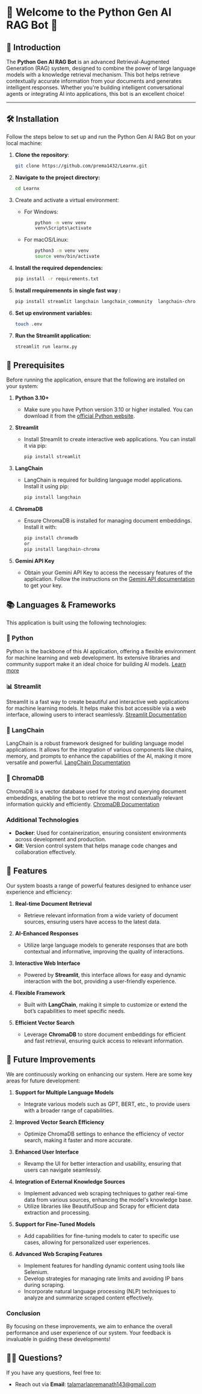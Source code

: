 # 🌟 Welcome to the Python Gen AI RAG Bot 🌟

## 🚀 Introduction

The **Python Gen AI RAG Bot** is an advanced Retrieval-Augmented Generation (RAG) system, designed to combine the power
of large language models with a knowledge retrieval mechanism. This bot helps retrieve contextually accurate information
from your documents and generates intelligent responses. Whether you're building intelligent conversational agents or
integrating AI into applications, this bot is an excellent choice!

---

## 🛠️ Installation

Follow the steps below to set up and run the Python Gen AI RAG Bot on your local machine:

1. **Clone the repository**:
   ```bash
   git clone https://github.com/prema1432/Learnx.git
   ```
2. **Navigate to the project directory:**
    ```bash
   cd Learnx
    ```
3. Create and activate a virtual environment:
    - For Windows:
        ```bash
            python -m venv venv
            venv\Scripts\activate
        ```
    - For macOS/Linux:
        ```bash
            python3 -m venv venv
            source venv/bin/activate
        ```
4. **Install the required dependencies:**
    ```bash
    pip install -r requirements.txt
    ```
5. **Install rrequiremennts in single fast way :**
    ```bash
    pip install streamlit langchain langchain_community  langchain-chroma pypdf docx2txt
    ```

6. **Set up environment variables:**
    ```bash
    touch .env
    ```
7. **Run the Streamlit application:**
    ```bash
    streamlit run learnx.py
    ```


## 🛑 Prerequisites

Before running the application, ensure that the following are installed on your system:

1. **Python 3.10+**
   - Make sure you have Python version 3.10 or higher installed. You can download it from the [official Python website](https://www.python.org/downloads/).

2. **Streamlit**
   - Install Streamlit to create interactive web applications. You can install it via pip:
     ```bash
     pip install streamlit
     ```

3. **LangChain**
   - LangChain is required for building language model applications. Install it using pip:
     ```bash
     pip install langchain
     ```

4. **ChromaDB**
   - Ensure ChromaDB is installed for managing document embeddings. Install it with:
     ```bash
     pip install chromadb
     or 
     pip install langchain-chroma
     ```

5. **Gemini API Key**
   - Obtain your Gemini API Key to access the necessary features of the application. Follow the instructions on the [Gemini API documentation](https://aistudio.google.com/app) to get your key.



## 📚 Languages & Frameworks

This application is built using the following technologies:

### 🐍 Python
Python is the backbone of this AI application, offering a flexible environment for machine learning and web development. Its extensive libraries and community support make it an ideal choice for building AI models.
[Learn more](https://docs.python.org/3/)

### 📊 Streamlit
Streamlit is a fast way to create beautiful and interactive web applications for machine learning models. It helps make this bot accessible via a web interface, allowing users to interact seamlessly.
[Streamlit Documentation](https://docs.streamlit.io/)

### 🔗 LangChain
LangChain is a robust framework designed for building language model applications. It allows for the integration of various components like chains, memory, and prompts to enhance the capabilities of the AI, making it more versatile and powerful.
[LangChain Documentation](https://python.langchain.com/docs/introduction/)

### 🧠 ChromaDB
ChromaDB is a vector database used for storing and querying document embeddings, enabling the bot to retrieve the most contextually relevant information quickly and efficiently. 
[ChromaDB Documentation](https://docs.trychroma.com/)

### Additional Technologies
- **Docker**: Used for containerization, ensuring consistent environments across development and production.
- **Git**: Version control system that helps manage code changes and collaboration effectively.



## 🌟 Features

Our system boasts a range of powerful features designed to enhance user experience and efficiency:

1. **Real-time Document Retrieval**
   - Retrieve relevant information from a wide variety of document sources, ensuring users have access to the latest data.

2. **AI-Enhanced Responses**
   - Utilize large language models to generate responses that are both contextual and informative, improving the quality of interactions.

3. **Interactive Web Interface**
   - Powered by **Streamlit**, this interface allows for easy and dynamic interaction with the bot, providing a user-friendly experience.

4. **Flexible Framework**
   - Built with **LangChain**, making it simple to customize or extend the bot’s capabilities to meet specific needs.

5. **Efficient Vector Search**
   - Leverage **ChromaDB** to store document embeddings for efficient and fast retrieval, ensuring quick access to relevant information.




## 🎯 Future Improvements

We are continuously working on enhancing our system. Here are some key areas for future development:

1. **Support for Multiple Language Models**
   - Integrate various models such as GPT, BERT, etc., to provide users with a broader range of capabilities.

2. **Improved Vector Search Efficiency**
   - Optimize ChromaDB settings to enhance the efficiency of vector search, making it faster and more accurate.

3. **Enhanced User Interface**
   - Revamp the UI for better interaction and usability, ensuring that users can navigate seamlessly.

4. **Integration of External Knowledge Sources**
   - Implement advanced web scraping techniques to gather real-time data from various sources, enhancing the model's knowledge base.
   - Utilize libraries like BeautifulSoup and Scrapy for efficient data extraction and processing.

5. **Support for Fine-Tuned Models**
   - Add capabilities for fine-tuning models to cater to specific use cases, allowing for personalized user experiences.

6. **Advanced Web Scraping Features**
   - Implement features for handling dynamic content using tools like Selenium.
   - Develop strategies for managing rate limits and avoiding IP bans during scraping.
   - Incorporate natural language processing (NLP) techniques to analyze and summarize scraped content effectively.

### Conclusion
By focusing on these improvements, we aim to enhance the overall performance and user experience of our system. Your feedback is invaluable in guiding these developments!



## 🙋‍♂️ Questions?
If you have any questions, feel free to:
- Reach out via **Email**: [talamarlapremanath143@gmail.com](mailto:talamarlapremanath143@gmail.com)


